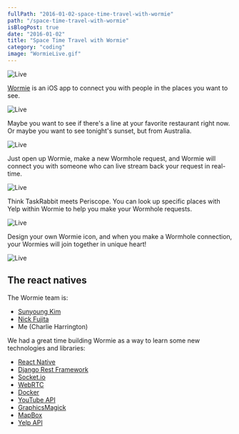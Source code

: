 ```yaml
---
fullPath: "2016-01-02-space-time-travel-with-wormie"
path: "/space-time-travel-with-wormie"
isBlogPost: true
date: "2016-01-02"
title: "Space Time Travel with Wormie"
category: "coding"
image: "WormieLive.gif"
---
```


![Live](./images/logo.png)

[Wormie](http://www.wormieapp.com/) is an iOS app to connect you with people in the places you want to see.

![Live](./images/WormieLive.gif)

Maybe you want to see if there's a line at your favorite restaurant right now. Or maybe you want to see tonight's sunset, but from Australia.

![Live](./images/WormieExplore.gif)

Just open up Wormie, make a new Wormhole request, and Wormie will connect you with someone who can live stream back your request in real-time.

![Live](./images/WormieCreate.gif)

Think TaskRabbit meets Periscope. You can look up specific places with Yelp within Wormie to help you make your Wormhole requests.

![Live](./images/WormieYelp.gif)

Design your own Wormie icon, and when you make a Wormhole connection, your Wormies will join together in unique heart!

![Live](./images/WormieCreate.gif)

## The react natives

The Wormie team is:

* [Sunyoung Kim](https://github.com/SunyoungKim508)
* [Nick Fujita](https://github.com/nickfujita)
* Me (Charlie Harrington)

We had a great time building Wormie as a way to learn some new technologies and libraries:

* [React Native](https://facebook.github.io/react-native/)
* [Django Rest Framework](http://www.django-rest-framework.org/)
* [Socket.io](https://socket.io/)
* [WebRTC](https://webrtc.org/)
* [Docker](https://www.docker.com/)
* [YouTube API](https://developers.google.com/youtube/)
* [GraphicsMagick](http://www.graphicsmagick.org/)
* [MapBox](https://www.mapbox.com/api-documentation/)
* [Yelp API](https://www.yelp.com/developers/documentation/v2/overview)